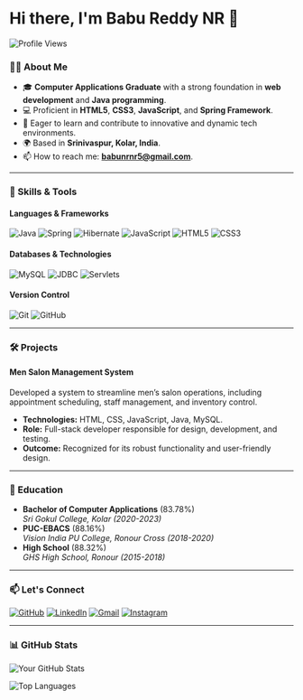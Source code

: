 # Hi there, I'm Babu Reddy NR 👋

![Profile Views](https://komarev.com/ghpvc/?username=babureddynr&style=flat-square&color=blue)

### 👨‍💻 About Me
- 🎓 **Computer Applications Graduate** with a strong foundation in **web development** and **Java programming**.
- 💻 Proficient in **HTML5**, **CSS3**, **JavaScript**, and **Spring Framework**.
- 🌱 Eager to learn and contribute to innovative and dynamic tech environments.
- 🌍 Based in **Srinivaspur, Kolar, India**.
- 📫 How to reach me: **[babunrnr5@gmail.com](mailto:babunrnr5@gmail.com)**.

---

### 🔧 Skills & Tools

#### Languages & Frameworks
![Java](https://img.shields.io/badge/Java-ED8B00?style=for-the-badge&logo=java&logoColor=white)
![Spring](https://img.shields.io/badge/Spring-6DB33F?style=for-the-badge&logo=spring&logoColor=white)
![Hibernate](https://img.shields.io/badge/Hibernate-59666C?style=for-the-badge&logo=hibernate&logoColor=white)
![JavaScript](https://img.shields.io/badge/JavaScript-F7DF1E?style=for-the-badge&logo=javascript&logoColor=black)
![HTML5](https://img.shields.io/badge/HTML5-E34F26?style=for-the-badge&logo=html5&logoColor=white)
![CSS3](https://img.shields.io/badge/CSS3-1572B6?style=for-the-badge&logo=css3&logoColor=white)

#### Databases & Technologies
![MySQL](https://img.shields.io/badge/MySQL-005C84?style=for-the-badge&logo=mysql&logoColor=white)
![JDBC](https://img.shields.io/badge/JDBC-007396?style=for-the-badge&logo=java&logoColor=white)
![Servlets](https://img.shields.io/badge/Servlets-1E4A5F?style=for-the-badge&logo=apache&logoColor=white)

#### Version Control
![Git](https://img.shields.io/badge/Git-F05032?style=for-the-badge&logo=git&logoColor=white)
![GitHub](https://img.shields.io/badge/GitHub-181717?style=for-the-badge&logo=github&logoColor=white)

---

### 🛠️ Projects

#### Men Salon Management System
Developed a system to streamline men’s salon operations, including appointment scheduling, staff management, and inventory control.
- **Technologies:** HTML, CSS, JavaScript, Java, MySQL.
- **Role:** Full-stack developer responsible for design, development, and testing.
- **Outcome:** Recognized for its robust functionality and user-friendly design.

---

### 🏅 Education
- **Bachelor of Computer Applications** (83.78%)  
  *Sri Gokul College, Kolar (2020-2023)*
- **PUC-EBACS** (88.16%)  
  *Vision India PU College, Ronour Cross (2018-2020)*
- **High School** (88.32%)  
  *GHS High School, Ronour (2015-2018)*

---

### 📫 Let's Connect

[![GitHub](https://img.shields.io/badge/GitHub-181717?style=for-the-badge&logo=github&logoColor=white)](https://github.com/babureddynr)
[![LinkedIn](https://img.shields.io/badge/LinkedIn-0077B5?style=for-the-badge&logo=linkedin&logoColor=white)](https://www.linkedin.com/in/babu-reddy-nr)
[![Gmail](https://img.shields.io/badge/Gmail-EA4335?style=for-the-badge&logo=gmail&logoColor=white)](mailto:babunrnr5@gmail.com)
[![Instagram](https://img.shields.io/badge/Instagram-E4405F?style=for-the-badge&logo=instagram&logoColor=white)](https://www.instagram.com/reddy._.drew?igsh=aDZ1N3kxYnE0bDRz&utm_source=qr)

---

### 📊 GitHub Stats
![Your GitHub Stats](https://github-readme-stats.vercel.app/api?username=babureddynr&show_icons=true&theme=radical)

![Top Languages](https://github-readme-stats.vercel.app/api/top-langs/?username=babureddynr&layout=compact&theme=radical)
